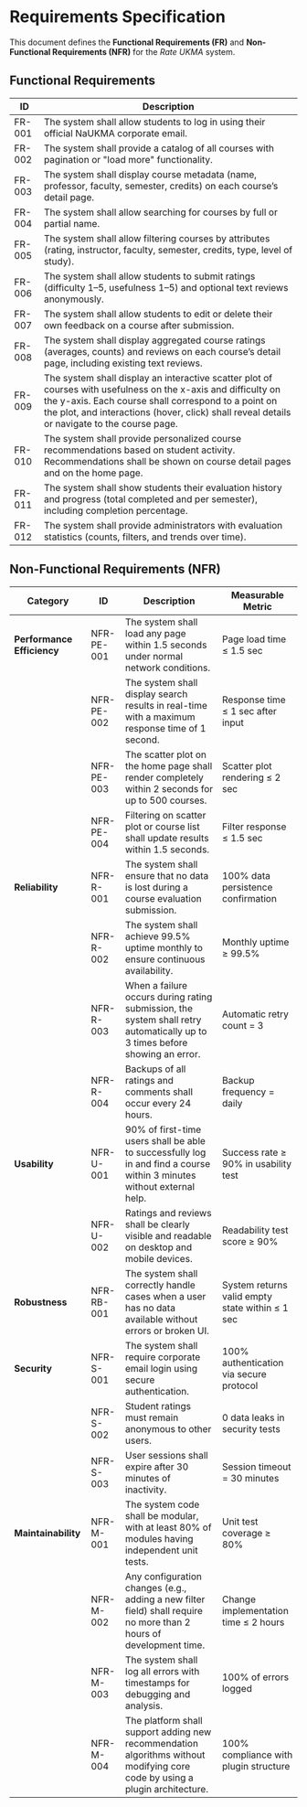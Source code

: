 # Requirements Specification

This document defines the **Functional Requirements (FR)** and **Non-Functional Requirements (NFR)** for the _Rate UKMA_ system.

## Functional Requirements

| ID | Description |
| --- | --- |
| FR-001 | The system shall allow students to log in using their official NaUKMA corporate email. |
| FR-002 | The system shall provide a catalog of all courses with pagination or "load more" functionality. |
| FR-003 | The system shall display course metadata (name, professor, faculty, semester, credits) on each course’s detail page. |
| FR-004 | The system shall allow searching for courses by full or partial name. |
| FR-005 | The system shall allow filtering courses by attributes (rating, instructor, faculty, semester, credits, type, level of study). |
| FR-006 | The system shall allow students to submit ratings (difficulty 1–5, usefulness 1–5) and optional text reviews anonymously. |
| FR-007 | The system shall allow students to edit or delete their own feedback on a course after submission. |
| FR-008 | The system shall display aggregated course ratings (averages, counts) and reviews on each course’s detail page, including existing text reviews. |
| FR-009 | The system shall display an interactive scatter plot of courses with usefulness on the x-axis and difficulty on the y-axis. Each course shall correspond to a point on the plot, and interactions (hover, click) shall reveal details or navigate to the course page. |
| FR-010 | The system shall provide personalized course recommendations based on student activity. Recommendations shall be shown on course detail pages and on the home page. |
| FR-011 | The system shall show students their evaluation history and progress (total completed and per semester), including completion percentage. |
| FR-012 | The system shall provide administrators with evaluation statistics (counts, filters, and trends over time). |

## Non-Functional Requirements (NFR)

| Category | ID | Description | Measurable Metric |
|--------------|------------|--------------------|------------------------|
| **Performance Efficiency** | NFR-PE-001 | The system shall load any page within 1.5 seconds under normal network conditions. | Page load time ≤ 1.5 sec |
| | NFR-PE-002 | The system shall display search results in real-time with a maximum response time of 1 second. | Response time ≤ 1 sec after input |
| | NFR-PE-003 | The scatter plot on the home page shall render completely within 2 seconds for up to 500 courses. | Scatter plot rendering ≤ 2 sec |
| | NFR-PE-004 | Filtering on scatter plot or course list shall update results within 1.5 seconds. | Filter response ≤ 1.5 sec |
| **Reliability** | NFR-R-001 | The system shall ensure that no data is lost during a course evaluation submission. | 100% data persistence confirmation |
| | NFR-R-002 | The system shall achieve 99.5% uptime monthly to ensure continuous availability. | Monthly uptime ≥ 99.5% |
| | NFR-R-003 | When a failure occurs during rating submission, the system shall retry automatically up to 3 times before showing an error. | Automatic retry count = 3 |
| | NFR-R-004 | Backups of all ratings and comments shall occur every 24 hours. | Backup frequency = daily |
| **Usability** | NFR-U-001 | 90% of first-time users shall be able to successfully log in and find a course within 3 minutes without external help. | Success rate ≥ 90% in usability test |
| | NFR-U-002 | Ratings and reviews shall be clearly visible and readable on desktop and mobile devices. | Readability test score ≥ 90% |
| **Robustness** | NFR-RB-001 | The system shall correctly handle cases when a user has no data available without errors or broken UI. | System returns valid empty state within ≤ 1 sec |
| **Security** | NFR-S-001 | The system shall require corporate email login using secure authentication. | 100% authentication via secure protocol |
| | NFR-S-002 | Student ratings must remain anonymous to other users. | 0 data leaks in security tests |
| | NFR-S-003 | User sessions shall expire after 30 minutes of inactivity. | Session timeout = 30 minutes |
| **Maintainability** | NFR-M-001 | The system code shall be modular, with at least 80% of modules having independent unit tests. | Unit test coverage ≥ 80% |
| | NFR-M-002 | Any configuration changes (e.g., adding a new filter field) shall require no more than 2 hours of development time. | Change implementation time ≤ 2 hours |
| | NFR-M-003 | The system shall log all errors with timestamps for debugging and analysis. | 100% of errors logged |
| | NFR-M-004 | The platform shall support adding new recommendation algorithms without modifying core code by using a plugin architecture. | 100% compliance with plugin structure |
